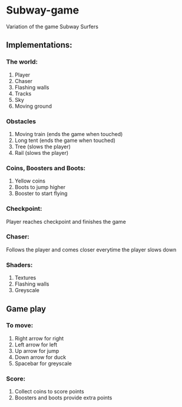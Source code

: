 # Subway-game
Variation of the game Subway Surfers

## Implementations:
### The world:
1. Player
2. Chaser
3. Flashing walls
4. Tracks
5. Sky
6. Moving ground

### Obstacles
1. Moving train (ends the game when touched)
2. Long tent (ends the game when touched)
3. Tree (slows the player)
4. Rail (slows the player)

### Coins, Boosters and Boots:
1. Yellow coins
2. Boots to jump higher
3. Booster to start flying

### Checkpoint:
Player reaches checkpoint and finishes the game

### Chaser:
Follows the player and comes closer everytime the player slows down

### Shaders:
1. Textures
2. Flashing walls
3. Greyscale

## Game play
### To move:
1. Right arrow for right
2. Left arrow for left
3. Up arrow for jump
4. Down arrow for duck
5. Spacebar for greyscale

### Score:
1. Collect coins to score points
2. Boosters and boots provide extra points
